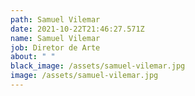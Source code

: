 ```yaml
---
path: Samuel Vilemar
date: 2021-10-22T21:46:27.571Z
name: Samuel Vilemar
job: Diretor de Arte
about: " "
black_image: /assets/samuel-vilemar.jpg
image: /assets/samuel-vilemar.jpg
---
```


